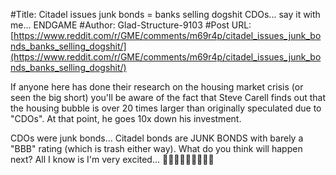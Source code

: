 #Title: Citadel issues junk bonds = banks selling dogshit CDOs... say it with me... ENDGAME
#Author: Glad-Structure-9103
#Post URL: [https://www.reddit.com/r/GME/comments/m69r4p/citadel_issues_junk_bonds_banks_selling_dogshit/](https://www.reddit.com/r/GME/comments/m69r4p/citadel_issues_junk_bonds_banks_selling_dogshit/)


If anyone here has done their research on the housing market crisis (or seen the big short) you'll be aware of the fact that Steve Carell finds out that the housing bubble is over 20 times larger than originally speculated due to "CDOs". At that point, he goes 10x down his investment. 

CDOs were junk bonds... Citadel bonds are JUNK BONDS with barely a "BBB" rating (which is trash either way). What do you think will happen next? All I know is I'm very excited... 💎🙌🖕🌈🐻🦍👩‍🚀🚀